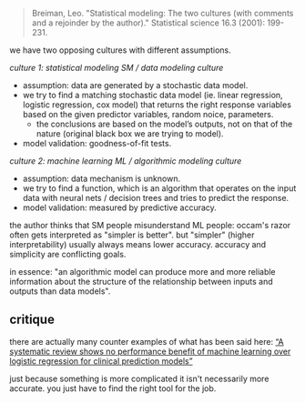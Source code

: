 > Breiman, Leo. "Statistical modeling: The two cultures (with comments and a rejoinder by the author)." Statistical science 16.3 (2001): 199-231.

we have two opposing cultures with different assumptions.

_culture 1: statistical modeling SM / data modeling culture_

- assumption: data are generated by a stochastic data model.
- we try to find a matching stochastic data model (ie. linear regression, logistic regression, cox model) that returns the right response variables based on the given predictor variables, random noice, parameters.
  - the conclusions are based on the model’s outputs, not on that of the nature (original black box we are trying to model).
- model validation: goodness-of-fit tests.

_culture 2: machine learning ML / algorithmic modeling culture_

- assumption: data mechanism is unknown.
- we try to find a function, which is an algorithm that operates on the input data with neural nets / decision trees and tries to predict the response.
- model validation: measured by predictive accuracy.

the author thinks that SM people misunderstand ML people: occam's razor often gets interpreted as "simpler is better". but "simpler" (higher interpretability) usually always means lower accuracy. accuracy and simplicity are conflicting goals.

in essence: "an algorithmic model can produce more and more reliable information about the structure of the relationship between inputs and outputs than data models".

## critique

there are actually many counter examples of what has been said here: [“A systematic review shows no performance benefit of machine learning over logistic regression for clinical prediction models”](https://pubmed.ncbi.nlm.nih.gov/30763612/)

just because something is more complicated it isn't necessarily more accurate. you just have to find the right tool for the job.
